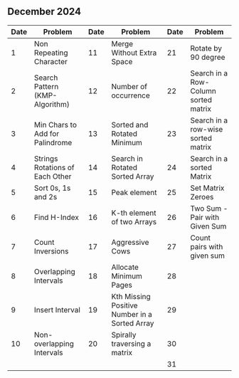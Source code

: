 ## December 2024

| Date | Problem                         | Date | Problem                                       | Date | Problem                              |
| ---- | ------------------------------- | ---- | --------------------------------------------- | ---- | ------------------------------------ |
| 1    | Non Repeating Character         | 11   | Merge Without Extra Space                     | 21   | Rotate by 90 degree                  |
| 2    | Search Pattern (KMP-Algorithm)  | 12   | Number of occurrence                          | 22   | Search in a Row-Column sorted matrix |
| 3    | Min Chars to Add for Palindrome | 13   | Sorted and Rotated Minimum                    | 23   | Search in a row-wise sorted matrix   |
| 4    | Strings Rotations of Each Other | 14   | Search in Rotated Sorted Array                | 24   | Search in a sorted Matrix            |
| 5    | Sort 0s, 1s and 2s              | 15   | Peak element                                  | 25   | Set Matrix Zeroes                    |
| 6    | Find H-Index                    | 16   | K-th element of two Arrays                    | 26   | Two Sum - Pair with Given Sum        |
| 7    | Count Inversions                | 17   | Aggressive Cows                               | 27   | Count pairs with given sum           |
| 8    | Overlapping Intervals           | 18   | Allocate Minimum Pages                        | 28   |                                      |
| 9    | Insert Interval                 | 19   | Kth Missing Positive Number in a Sorted Array | 29   |                                      |
| 10   | Non-overlapping Intervals       | 20   | Spirally traversing a matrix                  | 30   |                                      |
|      |                                 |      |                                               | 31   |                                      |
